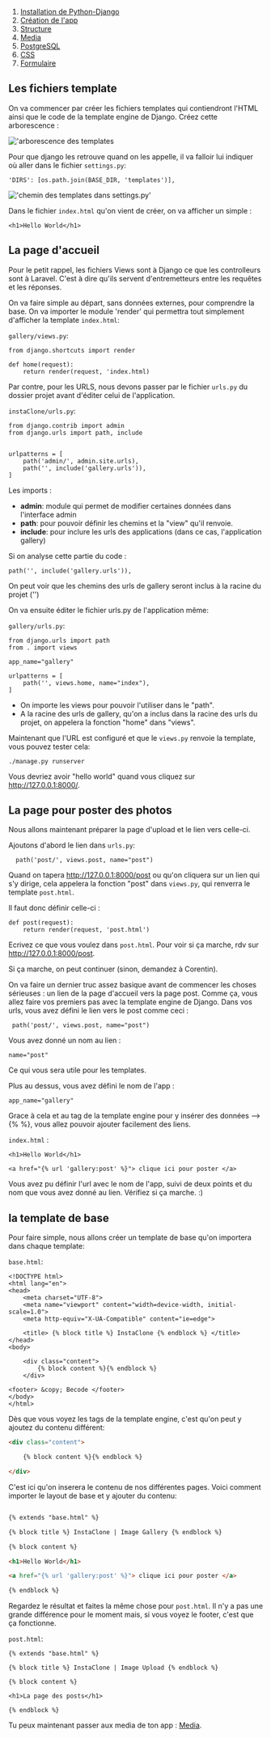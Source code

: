 1. [Installation de Python-Django](./README.md)
2. [Création de l'app](creationappli.md)
3. [Structure](structure.md)
4. [Media](media.md)
5. [PostgreSQL](postgresql.md)
6. [CSS](css.md)
7. [Formulaire](formulaire.md)
   

## Les fichiers template

On va commencer par créer les fichiers templates qui contiendront l'HTML ainsi que le code de la template engine de Django. Créez cette arborescence : 

!['arborescence des templates](img/templatefolder.png)

Pour que django les retrouve quand on les appelle, il va falloir lui indiquer où aller dans le fichier `settings.py`: 

    'DIRS': [os.path.join(BASE_DIR, 'templates')], 

!['chemin des templates dans settings.py'](img/templateSettings.png)

Dans le fichier `index.html` qu'on vient de créer, on va afficher un simple :

    <h1>Hello World</h1>

## La page d'accueil

Pour le petit rappel, les fichiers Views sont à Django ce que les controlleurs sont à Laravel. C'est à dire qu'ils servent d'entremetteurs entre les requêtes et les réponses. 

On va faire simple au départ, sans données externes, pour comprendre la base. On va importer le module 'render' qui permettra tout simplement d'afficher la template `index.html`:

`gallery/views.py`:

    from django.shortcuts import render

    def home(request):
        return render(request, 'index.html)

Par contre, pour les URLS, nous devons passer par le fichier `urls.py` du dossier projet avant d'éditer celui de l'application.

`instaClone/urls.py`:

    from django.contrib import admin
    from django.urls import path, include


    urlpatterns = [
        path('admin/', admin.site.urls),
        path('', include('gallery.urls')),
    ]

Les imports :

- **admin**: module qui permet de modifier certaines données dans l'interface admin
- **path**: pour pouvoir définir les chemins et la "view" qu'il renvoie.
- **include**: pour inclure les urls des applications (dans ce cas, l'application gallery)

Si on analyse cette partie du code :

    path('', include('gallery.urls')),

On peut voir que les chemins des urls de gallery seront inclus à la racine du projet ('')

On va ensuite éditer le fichier urls.py de l'application même:

`gallery/urls.py`:

    from django.urls import path
    from . import views

    app_name="gallery"

    urlpatterns = [
        path('', views.home, name="index"),
    ]

- On importe les views pour pouvoir l'utiliser dans le "path".
- A la racine des urls de gallery, qu'on a inclus dans la racine des urls du projet, on appelera la fonction "home" dans "views".


Maintenant que l'URL est configuré et que le `views.py` renvoie la template, vous pouvez tester cela:

    ./manage.py runserver

Vous devriez avoir "hello world" quand vous cliquez sur http://127.0.0.1:8000/.

## La page pour poster des photos

Nous allons maintenant préparer la page d'upload et le lien vers celle-ci.

Ajoutons d'abord le lien dans `urls.py`:

      path('post/', views.post, name="post")


Quand on tapera http://127.0.0.1:8000/post ou qu'on cliquera sur un lien qui s'y dirige, cela appelera la fonction "post" dans `views.py`, qui renverra le template `post.html`.

Il faut donc définir celle-ci :

    def post(request):
        return render(request, 'post.html')

Ecrivez ce que vous voulez dans `post.html`. Pour voir si ça marche, rdv sur http://127.0.0.1:8000/post.

Si ça marche, on peut continuer (sinon, demandez à Corentin). 

On va faire un dernier truc assez basique avant de commencer les choses sérieuses : un lien de la page d'accueil vers la page post. Comme ça, vous allez faire vos premiers pas avec la template engine de Django. Dans vos urls, vous avez défini le lien vers le post comme ceci :

     path('post/', views.post, name="post")


Vous avez donné un nom au lien :

    name="post"

Ce qui vous sera utile pour les templates.

Plus au dessus, vous avez défini le nom de l'app :

    app_name="gallery"

Grace à cela et au tag de la template engine pour y insérer des données --> {% %}, vous allez pouvoir ajouter facilement des liens. 

`index.html` : 

    <h1>Hello World</h1>

    <a href="{% url 'gallery:post' %}"> clique ici pour poster </a>

Vous avez pu définir l'url avec le nom de l'app, suivi de deux points et du nom que vous avez donné au lien. Vérifiez si ça marche. :)

## la template de base

Pour faire simple, nous allons créer un template de base qu'on importera dans chaque template:

`base.html`:

```
<!DOCTYPE html>
<html lang="en">
<head>
    <meta charset="UTF-8">
    <meta name="viewport" content="width=device-width, initial-scale=1.0">
    <meta http-equiv="X-UA-Compatible" content="ie=edge">

    <title> {% block title %} InstaClone {% endblock %} </title>
</head>
<body>

    <div class="content">
        {% block content %}{% endblock %}  
    </div>

<footer> &copy; Becode </footer> 
</body>
</html>
```

Dès que vous voyez les tags de la template engine, c'est qu'on peut y ajoutez du contenu différent:

``` html
<div class="content">

    {% block content %}{% endblock %}  

</div>
```
C'est ici qu'on inserera le contenu de nos différentes pages. Voici comment importer le layout de base et y ajouter du contenu:

```html

{% extends "base.html" %}

{% block title %} InstaClone | Image Gallery {% endblock %}

{% block content %}

<h1>Hello World</h1>

<a href="{% url 'gallery:post' %}"> clique ici pour poster </a>

{% endblock %}

```

Regardez le résultat et faites la même chose pour `post.html`. Il n'y a pas une grande différence pour le moment mais, si vous voyez le footer, c'est que ça fonctionne.

`post.html`: 

```
{% extends "base.html" %}

{% block title %} InstaClone | Image Upload {% endblock %}

{% block content %}

<h1>La page des posts</h1>

{% endblock %}
``` 


Tu peux maintenant passer aux media de ton app : [Media](media.md).

